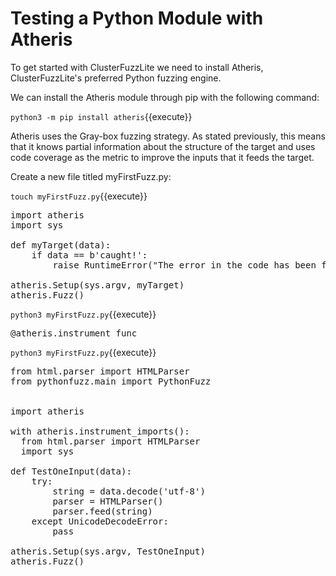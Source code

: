 # Testing a Python Module with Atheris

To get started with ClusterFuzzLite we need to install Atheris, ClusterFuzzLite's preferred Python fuzzing engine.

We can install the Atheris module through pip with the following command:

`python3 -m pip install atheris`{{execute}}

Atheris uses the Gray-box fuzzing strategy. As stated previously, this means that it knows partial information about the structure of the target and uses code coverage as the metric to improve the inputs that it feeds the target.

Create a new file titled myFirstFuzz.py:

`touch myFirstFuzz.py`{{execute}}

<pre class="file" data-filename="myFirstFuzz.py" data-target="replace">
import atheris
import sys

def myTarget(data):
    if data == b'caught!':
        raise RuntimeError("The error in the code has been found.")

atheris.Setup(sys.argv, myTarget)
atheris.Fuzz()
</pre>

`python3 myFirstFuzz.py`{{execute}}

<pre class="file" data-filename="myFirstFuzz.py" data-target="insert" data-marker="def myTarget(data)">
@atheris.instrument_func
</pre>

`python3 myFirstFuzz.py`{{execute}}


<pre class="file" data-filename="test2.py" data-target="replace">
from html.parser import HTMLParser
from pythonfuzz.main import PythonFuzz


import atheris

with atheris.instrument_imports():
  from html.parser import HTMLParser
  import sys

def TestOneInput(data):
    try:
        string = data.decode('utf-8')
        parser = HTMLParser()
        parser.feed(string)
    except UnicodeDecodeError:
        pass

atheris.Setup(sys.argv, TestOneInput)
atheris.Fuzz()
</pre>